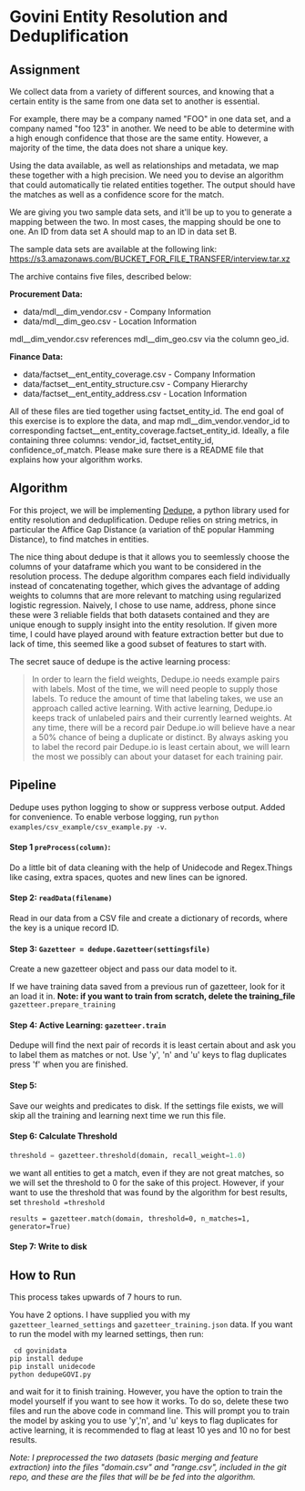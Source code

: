 # Govini Entity Resolution and Deduplification

## Assignment

We collect data from a variety of different sources, and knowing that a certain entity is the same from one data set to another is essential.

For example, there may be a company named "FOO" in one data set, and a company named "foo 123" in another. We need to be able to determine with a high enough confidence that those are the same entity. However, a majority of the time, the data does not share a unique key.

Using the data available, as well as relationships and metadata, we map these together with a high precision. We need you to devise an algorithm that could automatically tie related entities together. The output should have the matches as well as a confidence score for the match.

We are giving you two sample data sets, and it'll be up to you to generate a mapping between the two. In most cases, the mapping should be one to one. An ID from data set A should map to an ID in data set B.

The sample data sets are available at the following link:
https://s3.amazonaws.com/BUCKET_FOR_FILE_TRANSFER/interview.tar.xz

The archive contains five files, described below:

<b>Procurement Data:</b>

- data/mdl__dim_vendor.csv - Company Information
- data/mdl__dim_geo.csv - Location Information

mdl__dim_vendor.csv references mdl__dim_geo.csv via the column geo_id.

<b>Finance Data:</b>

- data/factset__ent_entity_coverage.csv - Company Information
- data/factset__ent_entity_structure.csv - Company Hierarchy
- data/factset__ent_entity_address.csv - Location Information

All of these files are tied together using factset_entity_id.
The end goal of this exercise is to explore the data, and map mdl__dim_vendor.vendor_id to corresponding factset__ent_entity_coverage.factset_entity_id. Ideally, a file containing three columns: vendor_id, factset_entity_id, confidence_of_match. Please make sure there is a README file that explains how your algorithm works.

## Algorithm

For this project, we will be implementing [Dedupe](https://github.com/dedupeio/dedupe), a python library used for entity resolution and deduplification. Dedupe relies on string metrics, in particular the Affice Gap Distance (a variation of thE popular Hamming Distance), to find matches in entities.

The nice thing about dedupe is that it allows you to seemlessly choose the columns of your dataframe which you want to be considered in the resolution process. The dedupe algorithm compares each field individually instead of concatenating together, which gives the advantage of adding weights to columns that are more relevant to matching using regularized logistic regression. Naively, I chose to use name, address, phone since these were 3 reliable fields that both datasets contained and they are unique enough to supply insight into the entity resolution. If given more time, I could have played around with feature extraction better but due to lack of time, this seemed like a good subset of features to start with.

The secret sauce of dedupe is the active learning process:
>In order to learn the field weights, Dedupe.io needs example pairs with labels. Most of the time, we will need people to supply those labels. To reduce the amount of time that labeling takes, we use an approach called active learning.
>With active learning, Dedupe.io keeps track of unlabeled pairs and their currently learned weights. At any time, there will be a record pair Dedupe.io will believe have a near a 50% chance of being a duplicate or distinct. By always asking you to label the record pair Dedupe.io is least certain about, we will learn the most we possibly can about your dataset for each training pair.

## Pipeline
 Dedupe uses python logging to show or suppress verbose output. Added for convenience.  To enable verbose logging, run `python examples/csv_example/csv_example.py -v`.

#### Step 1 `preProcess(column)`:
Do a little bit of data cleaning with the help of Unidecode and Regex.Things like casing, extra spaces, quotes and new lines can be ignored.


#### Step 2: `readData(filename)`
Read in our data from a CSV file and create a dictionary of records, where the key is a unique record ID.

#### Step 3: `Gazetteer = dedupe.Gazetteer(settingsfile)`
Create a new gazetteer object and pass our data model to it.

If we have training data saved from a previous run of gazetteer, look for it an load it in.
<b> Note: if you want to train from scratch, delete the training_file </b>
`gazetteer.prepare_training`

#### Step 4: Active Learning: `gazetteer.train`
Dedupe will find the next pair of records it is least certain about and ask you to label them as matches or not. Use 'y', 'n' and 'u' keys to flag duplicates press 'f' when you are finished.

#### Step 5:
Save our weights and predicates to disk.  If the settings file exists, we will skip all the training and learning next time we run this file.

#### Step 6: Calculate Threshold
```Python
threshold = gazetteer.threshold(domain, recall_weight=1.0)
```

we want all entities to get a match, even if they are not great matches, so we will set the threshold to 0 for the sake of this project. However, if your want to use the threshold that was found by the algorithm for best results, set `threshold =threshold`

`results = gazetteer.match(domain, threshold=0, n_matches=1, generator=True)`

#### Step 7: Write to disk

## How to Run

This process takes upwards of 7 hours to run.

You have 2 options. I have supplied you with my `gazetteer_learned_settings` and `gazetteer_training.json` data. If you want to run the model with my learned settings, then run:
```consoleLabel
 cd govinidata
pip install dedupe
pip install unidecode
python dedupeGOVI.py
```

and wait for it to finish training. However, you have the option to train the model yourself if you want to see how it works. To do so, delete these two files and run the above code in command line. This will prompt you to train the model by asking you to use 'y','n', and 'u' keys to flag duplicates for active learning, it is recommended to flag at least 10 yes and 10 no for best results.

<i>Note: I preprocessed the two datasets (basic merging and feature extraction) into the files "domain.csv" and "range.csv", included in the git repo, and these are the files that will be be fed into the algorithm.</i>
